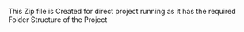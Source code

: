 This Zip file is Created for direct project running as it has the required Folder Structure of the Project
